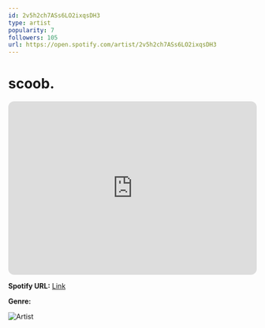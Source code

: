 ```yaml
---
id: 2v5h2ch7ASs6LO2ixqsDH3
type: artist
popularity: 7
followers: 105
url: https://open.spotify.com/artist/2v5h2ch7ASs6LO2ixqsDH3
---
```

# scoob.

<iframe style="border-radius:12px" src="https://open.spotify.com/embed/artist/2v5h2ch7ASs6LO2ixqsDH3" width="100%" height="352" frameBorder="0" allowfullscreen="" allow="autoplay; clipboard-write; encrypted-media; fullscreen; picture-in-picture" loading="lazy"></iframe>

**Spotify URL:** [Link](https://open.spotify.com/artist/2v5h2ch7ASs6LO2ixqsDH3)

**Genre:** 

![Artist](https://i.scdn.co/image/ab6761610000e5eb5da7fc125e3d832ea937870c)
